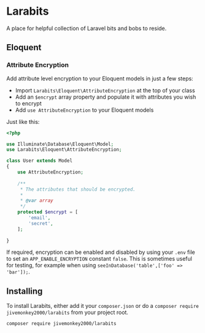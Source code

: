 # Larabits
A place for helpful collection of Laravel bits and bobs to reside.

## Eloquent 
### Attribute Encryption

Add attribute level encryption to your Eloquent models in just a few steps:
- Import `Larabits\Eloquent\AttributeEncryption` at the top of your class
- Add an `$encrypt` array property and populate it with attributes you wish to encrypt
- Add `use AttributeEncryption` to your Eloquent models

Just like this:
```php
<?php

use Illuminate\Database\Eloquent\Model;
use Larabits\Eloquent\AttributeEncryption;

class User extends Model
{
	use AttributeEncryption;
  
	/**
	 * The attributes that should be encrypted.
	 *
	 * @var array
	 */
	protected $encrypt = [
		'email',
		'secret',
	];
  
}
```

If required, encryption can be enabled and disabled by using your `.env` file to set an `APP_ENABLE_ENCRYPTION` constant `false`. This is sometimes useful for testing, for example when using `seeInDatabase('table',['foo' => 'bar']);`.

## Installing

To install Larabits, either add it your `composer.json` or do a `composer require jivemonkey2000/larabits` from your project root.
```
composer require jivemonkey2000/larabits
